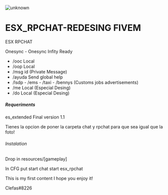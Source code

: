 ![unknown](https://user-images.githubusercontent.com/61330202/115798230-22e3f800-a3ac-11eb-9e69-b9d0b6572335.png)
# ESX_RPCHAT-REDESING FIVEM
ESX RPCHAT

Onesync - Onesync Infity Ready

- /ooc Local
- /oop Local
- /msg id (Private Message)
- /ayuda Send global help
- /lsdp - /ems - /taxi - /bennys (Customs jobs advertisements)
- /me Local (Especial Desing)
- /do Local (Especial Desing)

##### Requeriments #####

es_extended Final version 1.1

Tienes la opcion de poner la carpeta chat y rpchat para que sea igual que la foto! 

###### Instalation #####

Drop in resources/[gameplay]

In CFG put
start chat
start esx_rpchat

This is my first content I hope you enjoy it!

Clefas#8226
